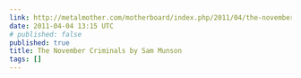 ```yaml
---
link: http://metalmother.com/motherboard/index.php/2011/04/the-november-criminals-by-sam-munson/
date: 2011-04-04 13:15 UTC
# published: false
published: true
title: The November Criminals by Sam Munson
tags: []
---
```



